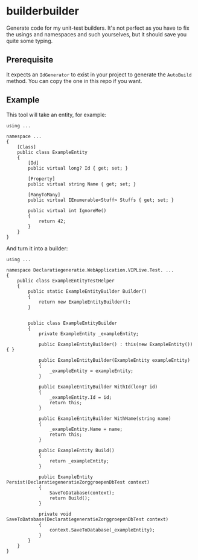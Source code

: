 # builderbuilder
Generate code for my unit-test builders.
It's not perfect as you have to fix the usings and namespaces and such yourselves, but it should save you quite some typing.

## Prerequisite
It expects an `IdGenerator` to exist in your project to generate the `AutoBuild` method.
You can copy the one in this repo if you want.

## Example
This tool will take an entity, for example:
```
using ...

namespace ...
{
    [Class]
    public class ExampleEntity
    {
        [Id]
        public virtual long? Id { get; set; }

        [Property]
        public virtual string Name { get; set; }

        [ManyToMany]
        public virtual IEnumerable<Stuff> Stuffs { get; set; }

        public virtual int IgnoreMe()
        {
            return 42;
        }
    }
}
```

And turn it into a builder:
```
using ...

namespace Declaratiegeneratie.WebApplication.VIPLive.Test. ...
{
    public class ExampleEntityTestHelper
    {
        public static ExampleEntityBuilder Builder()
        {
            return new ExampleEntityBuilder();
        }


        public class ExampleEntityBuilder
        {
            private ExampleEntity _exampleEntity;

            public ExampleEntityBuilder() : this(new ExampleEntity()) { }

            public ExampleEntityBuilder(ExampleEntity exampleEntity)
            {
                _exampleEntity = exampleEntity;
            }

            public ExampleEntityBuilder WithId(long? id)
            {
                _exampleEntity.Id = id;
                return this;
            }

            public ExampleEntityBuilder WithName(string name)
            {
                _exampleEntity.Name = name;
                return this;
            }

            public ExampleEntity Build()
            {
                return _exampleEntity;
            }

            public ExampleEntity Persist(DeclaratiegeneratieZorggroepenDbTest context)
            {
                SaveToDatabase(context);
                return Build();
            }

            private void SaveToDatabase(DeclaratiegeneratieZorggroepenDbTest context)
            {
                context.SaveToDatabase(_exampleEntity);
            }
        }
    }
}
```
